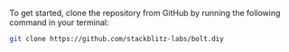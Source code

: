 To get started, clone the repository from GitHub by running the following command in your terminal:

```bash
git clone https://github.com/stackblitz-labs/bolt.diy
```

